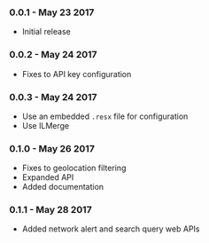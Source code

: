 ### 0.0.1 - May 23 2017
* Initial release

### 0.0.2 - May 24 2017

* Fixes to API key configuration

### 0.0.3 - May 24 2017

* Use an embedded `.resx` file for configuration
* Use ILMerge

### 0.1.0 - May 26 2017

* Fixes to geolocation filtering
* Expanded API
* Added documentation

### 0.1.1 - May 28 2017

* Added network alert and search query web APIs